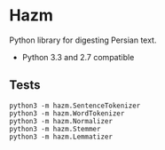 Hazm
====

Python library for digesting Persian text.

+ Python 3.3 and 2.7 compatible

## Tests

	python3 -m hazm.SentenceTokenizer
	python3 -m hazm.WordTokenizer
	python3 -m hazm.Normalizer
	python3 -m hazm.Stemmer
	python3 -m hazm.Lemmatizer
